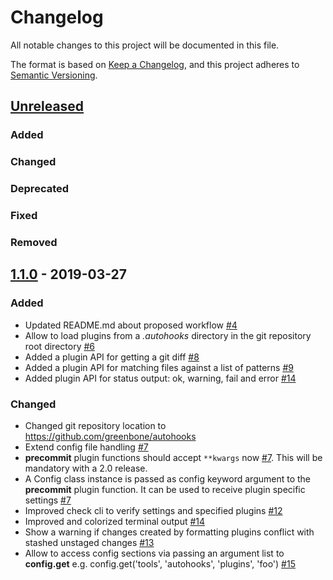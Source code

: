 # Changelog

All notable changes to this project will be documented in this file.

The format is based on [Keep a Changelog](https://keepachangelog.com/en/1.0.0/),
and this project adheres to [Semantic Versioning](https://semver.org/spec/v2.0.0.html).

## [Unreleased]

### Added
### Changed
### Deprecated
### Fixed
### Removed

## [1.1.0] - 2019-03-27

### Added

* Updated README.md about proposed workflow
  [#4](https://github.com/greenbone/autohooks/pull/4)
* Allow to load plugins from a *.autohooks* directory in the git repository root
  directory [#6](https://github.com/greenbone/autohooks/pull/6)
* Added a plugin API for getting a git diff
  [#8](https://github.com/greenbone/autohooks/pull/8)
* Added a plugin API for matching files against a list of patterns
  [#9](https://github.com/greenbone/autohooks/pull/9)
* Added plugin API for status output: ok, warning, fail and error
  [#14](https://github.com/greenbone/autohooks/pull/14)

### Changed

* Changed git repository location to https://github.com/greenbone/autohooks
* Extend config file handling [#7](https://github.com/greenbone/autohooks/pull/7)
* **precommit** plugin functions should accept `**kwargs` now
  [#7](https://github.com/greenbone/autohooks/pull/7). This will be mandatory
  with a 2.0 release.
* A Config class instance is passed as config keyword argument to the
  **precommit** plugin function. It can be used to receive plugin specific
  settings [#7](https://github.com/greenbone/autohooks/pull/7)
* Improved check cli to verify settings and specified plugins
  [#12](https://github.com/greenbone/autohooks/pull/12)
* Improved and colorized terminal output [#14](https://github.com/greenbone/autohooks/pull/14)
* Show a warning if changes created by formatting plugins conflict with stashed
  unstaged changes [#13](https://github.com/greenbone/autohooks/pull/13)
* Allow to access config sections via passing an argument list to **config.get**
  e.g. config.get('tools', 'autohooks', 'plugins', 'foo')
  [#15](https://github.com/greenbone/autohooks/pull/15)


[Unreleased]: https://github.com/greenbone/autohooks/compare/v1.1.0...HEAD
[1.1.0]: https://github.com/greenbone/autohooks/compare/v1.0.0...v1.1.0
